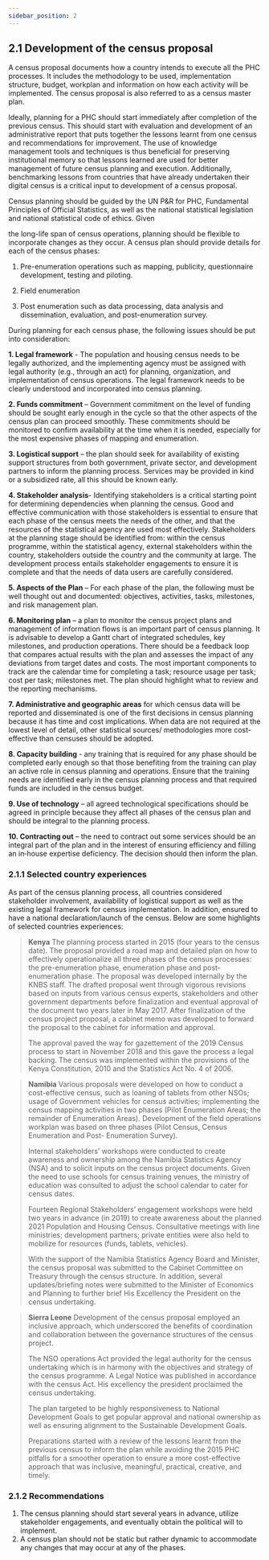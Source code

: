 ```yaml
---
sidebar_position: 2
---
```

## 2.1 Development of the census proposal

A census proposal documents how a country intends to execute all the PHC processes. It includes the methodology to be used, implementation structure, budget, workplan and information on how each activity will be implemented. The census proposal is also referred to as a census master plan.

Ideally, planning for a PHC should start immediately after completion of the previous census. This should start with evaluation and development of an administrative report that puts together the lessons learnt from one census and recommendations for improvement. The use of knowledge management tools and techniques is thus beneficial for preserving institutional memory so that lessons learned are used for better management of future census planning and execution. Additionally, benchmarking lessons from countries that have already undertaken their digital census is a critical input to development of a census proposal.

Census planning should be guided by the UN P&R for PHC, Fundamental Principles of Official Statistics, as well as the national statistical legislation and national statistical code of ethics. Given

the long-life span of census operations, planning should be flexible to incorporate changes as they occur. A census plan should provide details for each of the census phases:

1. Pre-enumeration operations such as mapping, publicity, questionnaire development, testing and piloting.

2. Field enumeration

3. Post enumeration such as data processing, data analysis and dissemination, evaluation, and post-enumeration survey.

During planning for each census phase, the following issues should be put into consideration:

**1. Legal framework** - The population and housing census needs to be legally authorized, and the implementing agency must be assigned with legal authority (e.g., through an act) for planning, organization, and implementation of census operations. The legal framework needs to be clearly understood and incorporated into census planning. 

**2. Funds commitment** – Government commitment on the level of funding should be sought early enough in the cycle so that the other aspects of the census plan can proceed smoothly. These commitments should be monitored to confirm availability at the time when it is needed, especially for the most expensive phases of mapping and enumeration.

**3. Logistical support** – the plan should seek for availability of existing support structures from both government, private sector, and development partners to inform the planning process. Services may be provided in kind or a subsidized rate, all this should be known early.

**4. Stakeholder analysis**- Identifying stakeholders is a critical starting point for determining dependencies when planning the census. Good and effective communication with those stakeholders is essential to ensure that each phase of the census meets the needs of the other, and that the resources of the statistical agency are used most effectively. Stakeholders at the planning stage should be identified from: within the census programme, within the statistical agency, external stakeholders within the country, stakeholders outside the country and the community at large. The development process entails stakeholder engagements to ensure it is complete and that the needs of data users are carefully considered.

**5. Aspects of the Plan** – For each phase of the plan, the following must be well thought out and documented: objectives, activities, tasks, milestones, and risk management plan.

**6. Monitoring plan** – a plan to monitor the census project plans and management of information flows is an important part of census planning. It is advisable to develop a Gantt chart of integrated schedules, key milestones, and production operations. There should be a feedback loop that compares actual results with the plan and assesses the impact of any deviations from target dates and costs. The most important components to track are the calendar time for completing a task; resource usage per task; cost per task; milestones met. The plan should highlight what to review and the reporting mechanisms.

**7. Administrative and geographic areas** for which census data will be reported and disseminated is one of the first decisions in census planning because it has time and cost implications. When data are not required at the lowest level of detail, other statistical sources/ methodologies more cost-effective than censuses should be adopted.

**8. Capacity building** - any training that is required for any phase should be completed early enough so that those benefiting from the training can play an active role in census planning and operations. Ensure that the training needs are identified early in the census planning process and that required funds are included in the census budget.

**9. Use of technology** – all agreed technological specifications should be agreed in principle because they affect all phases of the census plan and should be integral to the planning process.

**10. Contracting out** – the need to contract out some services should be an integral part of the plan and in the interest of ensuring efficiency and filling an in‐house expertise deficiency. The decision should then inform the plan.

### 2.1.1	Selected country experiences 
As part of the census planning process, all countries considered stakeholder involvement, availability of logistical support as well as the existing legal framework for census implementation. In addition, ensured to have a national declaration/launch of the census. Below are some highlights of selected countries experiences:

>**Kenya**
>The planning process started in 2015 (four years to the census date). The proposal provided a road map and detailed plan on how to effectively operationalize all three phases of the census processes: the pre-enumeration phase, enumeration phase and post-enumeration phase. The proposal was developed internally by the KNBS staff. The drafted proposal went through vigorous revisions based on inputs from various census experts, stakeholders and other government departments before finalization and eventual approval of the document two years later in May 2017. After finalization of the census project proposal, a cabinet memo was developed to forward the proposal to the cabinet for information and approval.
>
>The approval paved the way for gazettement of the 2019 Census process to start in November 2018 and this gave the process a legal backing. The census was implemented within the provisions of the Kenya Constitution, 2010 and the Statistics Act No. 4 of 2006.<br>

>**Namibia**
>Various proposals were developed on how to conduct a cost-effective census, such as loaning of tablets from other NSOs; usage of Government vehicles for census activities; implementing the census mapping activities in two phases (Pilot Enumeration Areas; the remainder of Enumeration Areas). Development of the field operations workplan was based on three phases (Pilot Census, Census Enumeration and Post- Enumeration Survey).
>
>Internal stakeholders’ workshops were conducted to create awareness and ownership among the Namibia Statistics Agency (NSA) and to solicit inputs on the census project documents. Given the need to use schools for census training venues, the ministry of education was consulted to adjust the school calendar to cater for census dates.
>
>Fourteen Regional Stakeholders’ engagement workshops were held two years in advance (in 2019) to create awareness about the planned 2021 Population and Housing Census. Consultative meetings with line ministries; development partners; private entities were also held to mobilize for resources (funds, tablets, vehicles). 
>
>With the support of the Namibia Statistics Agency Board and Minister, the census proposal was submitted to the Cabinet Committee on Treasury through the census structure. In addition, several updates/briefing notes were submitted to the Minister of Economics and Planning to further brief His Excellency the President on the census undertaking.

>**Sierra Leone**
>Development of the census proposal employed an inclusive approach, which underscored the benefits of coordination and collaboration between the governance structures of the census project. 
>
>The NSO operations Act provided the legal authority for the census undertaking which is in harmony with the objectives and strategy of the census programme. A Legal Notice was published in accordance with the census Act. His excellency the president proclaimed the census undertaking. 
>
>The plan targeted to be highly responsiveness to National Development Goals to get popular approval and national ownership as well as ensuring alignment to the Sustainable Development Goals.
>
>Preparations started with a review of the lessons learnt from the previous census to inform the plan while avoiding the 2015 PHC pitfalls for a smoother operation to ensure a more cost-effective approach that was inclusive, meaningful, practical, creative, and timely.  
>

### 2.1.2	Recommendations  
1.	The census planning should start several years in advance, utilize stakeholder engagements, and eventually obtain the political will to implement.
2.	A census plan should not be static but rather dynamic to accommodate any changes that may occur at any of the phases.
